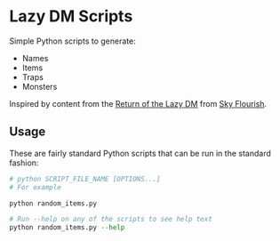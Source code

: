 # Lazy DM Scripts

Simple Python scripts to generate:

* Names
* Items
* Traps
* Monsters

Inspired by content from the [Return of the Lazy DM](https://slyflourish.com/returnofthelazydm/) from [Sky Flourish](https://skyflourish.com). 

## Usage

These are fairly standard Python scripts that can be run in the standard fashion:

```python
# python SCRIPT_FILE_NAME [OPTIONS...]
# For example

python random_items.py

# Run --help on any of the scripts to see help text
python random_items.py --help
```

